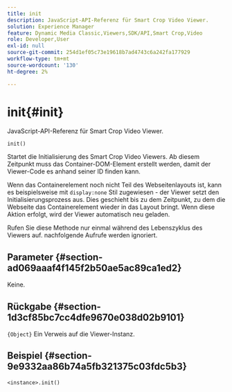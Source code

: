 ```yaml
---
title: init
description: JavaScript-API-Referenz für Smart Crop Video Viewer.
solution: Experience Manager
feature: Dynamic Media Classic,Viewers,SDK/API,Smart Crop,Video
role: Developer,User
exl-id: null
source-git-commit: 254d1ef05c73e19618b7ad4743c6a242fa177929
workflow-type: tm+mt
source-wordcount: '130'
ht-degree: 2%

---
```


# init{#init}

JavaScript-API-Referenz für Smart Crop Video Viewer.

`init()`

Startet die Initialisierung des Smart Crop Video Viewers. Ab diesem Zeitpunkt muss das Container-DOM-Element erstellt werden, damit der Viewer-Code es anhand seiner ID finden kann.

Wenn das Containerelement noch nicht Teil des Webseitenlayouts ist, kann es beispielsweise mit `display:none` Stil zugewiesen - der Viewer setzt den Initialisierungsprozess aus. Dies geschieht bis zu dem Zeitpunkt, zu dem die Webseite das Containerelement wieder in das Layout bringt. Wenn diese Aktion erfolgt, wird der Viewer automatisch neu geladen.

Rufen Sie diese Methode nur einmal während des Lebenszyklus des Viewers auf. nachfolgende Aufrufe werden ignoriert.

## Parameter {#section-ad069aaaf4f145f2b50ae5ac89ca1ed2}

Keine.

## Rückgabe {#section-1d3cf85bc7cc4dfe9670e038d02b9101}

`{Object}` Ein Verweis auf die Viewer-Instanz.

## Beispiel {#section-9e9332aa86b74a5fb321375c03fdc5b3}

```
<instance>.init()
```
